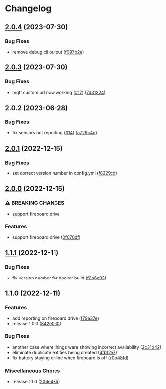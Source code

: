 # Changelog

## [2.0.4](https://github.com/gordlea/fireboard2mqtt/compare/v2.0.3...v2.0.4) (2023-07-30)


### Bug Fixes

* remove debug cli output ([f097b2e](https://github.com/gordlea/fireboard2mqtt/commit/f097b2e16feeefb56dff3f42eb5aa1f3199532f7))

## [2.0.3](https://github.com/gordlea/fireboard2mqtt/compare/v2.0.2...v2.0.3) (2023-07-30)


### Bug Fixes

* mqtt custom url now working ([#17](https://github.com/gordlea/fireboard2mqtt/issues/17)) ([7d31224](https://github.com/gordlea/fireboard2mqtt/commit/7d3122441aaf54d680330ddd2f9d0432cfd48574))

## [2.0.2](https://github.com/gordlea/fireboard2mqtt/compare/v2.0.1...v2.0.2) (2023-06-28)


### Bug Fixes

* fix sensors not reporting ([#14](https://github.com/gordlea/fireboard2mqtt/issues/14)) ([a729c4d](https://github.com/gordlea/fireboard2mqtt/commit/a729c4d905ddc1e62d7acd8ce0af3e37ac34a1e6))

## [2.0.1](https://github.com/gordlea/fireboard2mqtt/compare/v2.0.0...v2.0.1) (2022-12-15)


### Bug Fixes

* set correct version number in config.yml ([f8229cd](https://github.com/gordlea/fireboard2mqtt/commit/f8229cd02a49a594d87f6f4585a13960e2e25a9c))

## [2.0.0](https://github.com/gordlea/fireboard2mqtt/compare/v1.1.1...v2.0.0) (2022-12-15)


### ⚠ BREAKING CHANGES

* support fireboard drive

### Features

* support fireboard drive ([0f070df](https://github.com/gordlea/fireboard2mqtt/commit/0f070df5286a5b84cd5d696092dd45d59fa07191))

## [1.1.1](https://github.com/gordlea/fireboard2mqtt/compare/v1.1.0...v1.1.1) (2022-12-11)


### Bug Fixes

* fix version number for docker build ([f2b6c92](https://github.com/gordlea/fireboard2mqtt/commit/f2b6c92260b4c73f34218fe75015d7adf190e2a9))

## 1.1.0 (2022-12-11)


### Features

* add reporting on fireboard drive ([f79a37e](https://github.com/gordlea/fireboard2mqtt/commit/f79a37efcfd40b631762e2fc4706c62a623a2528))
* release 1.0.0 ([842e060](https://github.com/gordlea/fireboard2mqtt/commit/842e060dde563064bb6232b3fb3a6c64c1549781))


### Bug Fixes

* another case where things were showing incorrect availability ([2c31b42](https://github.com/gordlea/fireboard2mqtt/commit/2c31b425050d45e2be855eeb95021a8e30179929))
* eliminate duplicate entities being created ([4fb12e7](https://github.com/gordlea/fireboard2mqtt/commit/4fb12e77c83a885e2786e57f564b1ec1c6c25973))
* fix battery staying online when fireboard is off ([c0b48fd](https://github.com/gordlea/fireboard2mqtt/commit/c0b48fd6bb5c671797c3aa81e761af9c8ea296f4))


### Miscellaneous Chores

* release 1.1.0 ([206e485](https://github.com/gordlea/fireboard2mqtt/commit/206e4859d5835a7616c7a11f64380aa05498ea97))
